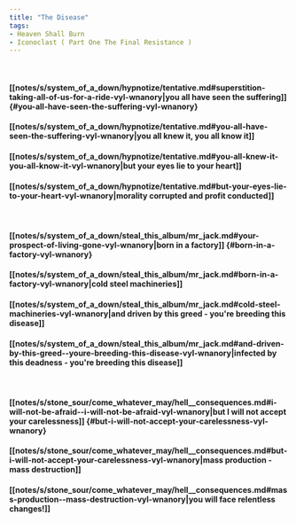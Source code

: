 ```yaml
---
title: "The Disease"
tags:
- Heaven Shall Burn
- Iconoclast ( Part One The Final Resistance )
---
```

&nbsp;
#### [[notes/s/system_of_a_down/hypnotize/tentative.md#superstition-taking-all-of-us-for-a-ride-vyl-wnanory|you all have seen the suffering]] {#you-all-have-seen-the-suffering-vyl-wnanory}
#### [[notes/s/system_of_a_down/hypnotize/tentative.md#you-all-have-seen-the-suffering-vyl-wnanory|you all knew it, you all know it]]
#### [[notes/s/system_of_a_down/hypnotize/tentative.md#you-all-knew-it-you-all-know-it-vyl-wnanory|but your eyes lie to your heart]]
#### [[notes/s/system_of_a_down/hypnotize/tentative.md#but-your-eyes-lie-to-your-heart-vyl-wnanory|morality corrupted and profit conducted]]
&nbsp;
#### [[notes/s/system_of_a_down/steal_this_album/mr_jack.md#your-prospect-of-living-gone-vyl-wnanory|born in a factory]] {#born-in-a-factory-vyl-wnanory}
#### [[notes/s/system_of_a_down/steal_this_album/mr_jack.md#born-in-a-factory-vyl-wnanory|cold steel machineries]]
#### [[notes/s/system_of_a_down/steal_this_album/mr_jack.md#cold-steel-machineries-vyl-wnanory|and driven by this greed - you're breeding this disease]]
#### [[notes/s/system_of_a_down/steal_this_album/mr_jack.md#and-driven-by-this-greed--youre-breeding-this-disease-vyl-wnanory|infected by this deadness - you're breeding this disease]]
&nbsp;
#### [[notes/s/stone_sour/come_whatever_may/hell__consequences.md#i-will-not-be-afraid--i-will-not-be-afraid-vyl-wnanory|but I will not accept your carelessness]] {#but-i-will-not-accept-your-carelessness-vyl-wnanory}
#### [[notes/s/stone_sour/come_whatever_may/hell__consequences.md#but-i-will-not-accept-your-carelessness-vyl-wnanory|mass production - mass destruction]]
#### [[notes/s/stone_sour/come_whatever_may/hell__consequences.md#mass-production--mass-destruction-vyl-wnanory|you will face relentless changes!]]
